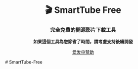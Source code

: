 <div align="center">

# 🎬 SmartTube Free

### 完全免費的開源影片下載工具

**如果這個工具為您節省了時間，請考慮支持後續開發**

[爱发电赞助](https://afdian.net/a/jihao)

</div>
# SmartTube-Free
